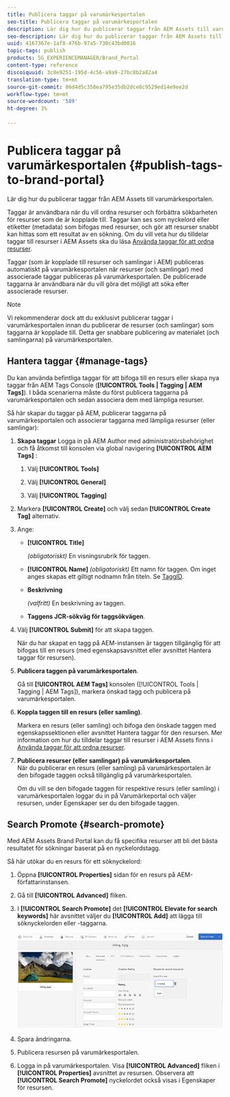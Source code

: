 ```yaml
---
title: Publicera taggar på varumärkesportalen
seo-title: Publicera taggar på varumärkesportalen
description: Lär dig hur du publicerar taggar från AEM Assets till varumärkesportalen.
seo-description: Lär dig hur du publicerar taggar från AEM Assets till varumärkesportalen.
uuid: 4167367e-1af8-476b-97a5-730c43bd0816
topic-tags: publish
products: SG_EXPERIENCEMANAGER/Brand_Portal
content-type: reference
discoiquuid: 3c8e9251-195d-4c56-a9a9-27bc8b2a82a4
translation-type: tm+mt
source-git-commit: 86d4d5c358ea795e35db2dce8c9529ed14e9ee2d
workflow-type: tm+mt
source-wordcount: '589'
ht-degree: 3%

---
```



# Publicera taggar på varumärkesportalen {#publish-tags-to-brand-portal}

Lär dig hur du publicerar taggar från AEM Assets till varumärkesportalen.

Taggar är användbara när du vill ordna resurser och förbättra sökbarheten för resurser som de är kopplade till. Taggar kan ses som nyckelord eller etiketter (metadata) som bifogas med resurser, och gör att resurser snabbt kan hittas som ett resultat av en sökning. Om du vill veta hur du tilldelar taggar till resurser i AEM Assets ska du läsa [Använda taggar för att ordna resurser](https://helpx.adobe.com/experience-manager/6-5/assets/using/organize-assets.html#Usetagstoorganizeassets).

Taggar (som är kopplade till resurser och samlingar i AEM) publiceras automatiskt på varumärkesportalen när resurser (och samlingar) med associerade taggar publiceras på varumärkesportalen. De publicerade taggarna är användbara när du vill göra det möjligt att söka efter associerade resurser.

>[!NOTE]
>
>Vi rekommenderar dock att du exklusivt publicerar taggar i varumärkesportalen innan du publicerar de resurser (och samlingar) som taggarna är kopplade till. Detta ger snabbare publicering av materialet (och samlingarna) på varumärkesportalen.

## Hantera taggar {#manage-tags}

Du kan använda befintliga taggar för att bifoga till en resurs eller skapa nya taggar från AEM Tags Console (**[!UICONTROL Tools | Tagging | AEM Tags]**). I båda scenarierna måste du först publicera taggarna på varumärkesportalen och sedan associera dem med lämpliga resurser.

Så här skapar du taggar på AEM, publicerar taggarna på varumärkesportalen och associerar taggarna med lämpliga resurser (eller samlingar):

1. **Skapa taggar** Logga in på AEM Author med administratörsbehörighet och få åtkomst till konsolen via global navigering **[!UICONTROL AEM Tags]** :

   1. Välj **[!UICONTROL Tools]**

   1. Välj **[!UICONTROL General]**

   1. Välj **[!UICONTROL Tagging]**

1. Markera **[!UICONTROL Create]** och välj sedan **[!UICONTROL Create Tag]** alternativ.
1. Ange:

   * **[!UICONTROL Title]**

      *(obligatoriskt)* En visningsrubrik för taggen.
   * **[!UICONTROL Name]**
      *(obligatoriskt)* Ett namn för taggen. Om inget anges skapas ett giltigt nodnamn från titeln. Se [TaggID](https://helpx.adobe.com/experience-manager/6-5/sites/developing/using/framework.html#TagID).
   * **Beskrivning**

      *(valfritt)* En beskrivning av taggen.
   * **Taggens JCR-sökväg för taggsökvägen**.

1. Välj **[!UICONTROL Submit]** för att skapa taggen.

   När du har skapat en tagg på AEM-instansen är taggen tillgänglig för att bifogas till en resurs (med egenskapsavsnittet eller avsnittet Hantera taggar för resursen).

1. **Publicera taggen på varumärkesportalen**.

   Gå till **[!UICONTROL AEM Tags]** konsolen ([!UICONTROL Tools | Tagging | AEM Tags]), markera önskad tagg och publicera på varumärkesportalen.

1. **Koppla taggen till en resurs (eller samling)**.

   Markera en resurs (eller samling) och bifoga den önskade taggen med egenskapssektionen eller avsnittet Hantera taggar för den resursen. Mer information om hur du tilldelar taggar till resurser i AEM Assets finns i [Använda taggar för att ordna resurser](https://helpx.adobe.com/experience-manager/6-5/assets/using/organize-assets.html#Usetagstoorganizeassets).

1. **Publicera resurser (eller samlingar) på varumärkesportalen**.\
   När du publicerar en resurs (eller samling) på varumärkesportalen är den bifogade taggen också tillgänglig på varumärkesportalen.

   Om du vill se den bifogade taggen för respektive resurs (eller samling) i varumärkesportalen loggar du in på Varumärkeportal och väljer resursen, under Egenskaper ser du den bifogade taggen.

## Search Promote {#search-promote}

Med AEM Assets Brand Portal kan du få specifika resurser att bli det bästa resultatet för sökningar baserat på en nyckelordstagg.

Så här utökar du en resurs för ett söknyckelord:

1. Öppna **[!UICONTROL Properties]** sidan för en resurs på AEM-författarinstansen.
1. Gå till **[!UICONTROL Advanced]** fliken.
1. I **[!UICONTROL Search Promote]** det **[!UICONTROL Elevate for search keywords]** här avsnittet väljer du **[!UICONTROL Add]** att lägga till söknyckelorden eller -taggarna.

   ![](assets/search-promote.png)

1. Spara ändringarna.
1. Publicera resursen på varumärkesportalen.
1. Logga in på varumärkesportalen. Visa **[!UICONTROL Advanced]** fliken i **[!UICONTROL Properties]** avsnittet av resursen.
Observera att **[!UICONTROL Search Promote]** nyckelordet också visas i Egenskaper för resursen.
